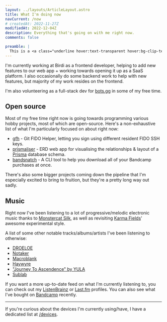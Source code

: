 ```yaml
---
layout: ../layouts/ArticleLayout.astro
title: What I'm doing now
navCurrent: /now
# createdAt: 2022-11-27Z
modifiedAt: 2022-12-04Z
description: Everything that's going on with me right now.
comments: false

preamble: |
  This is a <a class="underline hover:text-transparent hover:bg-clip-text hover:bg-gradient-to-r hover:from-[#f0f] hover:to-[#0ff]" href="https://nownownow.com/about">now</a> page.
---
```


I'm currently working at Birdi as a frontend developer, helping to add new
features to our web app + working towards opening it up as a SaaS platform. I
also occasionally do some backend work to help with new features, but majority
of my work resides on the frontend.

I'm also volunteering as a full-stack dev for [bots.gg](https://bots.gg) in some
of my free time.

<!-- I recently lead a merge of a few of our internal tools to help facilitate an overhaul of our approval process. -->

## Open source

Most of my free time right now is going towards programming various hobby
projects, most of which are open-source. Here's a non-exhaustive list of what
I'm particularly focused on about right now:

- [gfh](https://github.com/Ovyerus/gfh) - Git FIDO Helper, letting you sign
  using different resident FIDO SSH keys.
- [prismaliser](https://github.com/Ovyerus/prismaliser) - ERD web app for
  visualising the relationships & layout of a [Prisma](https://www.prisma.io/)
  database schema.
- [bandsnatch](https://github.com/Ovyerus/bandsnatch) - A CLI tool to help you
  download all of your Bandcamp purchases at once.

There's also some bigger projects coming down the pipeline that I'm especially
excited to bring to fruition, but they're a pretty long way out sadly.

## Music

Right now I've been listening to a lot of progressive/melodic electronic music
thanks to [Monstercat Silk](https://www.youtube.com/@monstercatsilk), as well as
revisiting [Karma Fields](https://www.youtube.com/@karmafieldsyoutube)' awesome
experimental style.

A list of some other notable tracks/albums/artists I've been listening to
otherwise:

- [DROELOE](https://www.youtube.com/@DROELOE)
- [Notaker](https://www.youtube.com/@NotakerMusic)
- [Macroblank](https://www.youtube.com/@macroblank)
- [Haywyre](https://www.youtube.com/@haywyremusic)
- ["Journey To Ascendence" by YULA](https://soundcloud.com/officialyula/sets/journeytoascendance)
- [Sublab](https://www.youtube.com/@Sublab)

If you want a more up-to-date feed on what I'm currently listening to, you can
check out my [ListenBrainz](https://listenbrainz.org/user/Ovyerus) or
[Last.fm](https://www.last.fm/user/Ovyerus) profiles. You can also see what I've
bought on [Bandcamp](https://bandcamp.com/ovyerus) recently.

---

If you're curious about the devices I'm currently using/have, I have a dedicated
list at [/devices](/devices).
